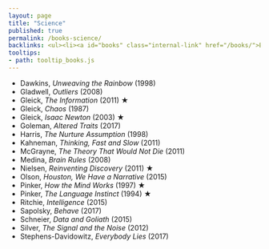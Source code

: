 ```yaml
---
layout: page
title: "Science"
published: true
permalink: /books-science/
backlinks: <ul><li><a id="books" class="internal-link" href="/books/">Books</a></li></ul>
tooltips: 
- path: tooltip_books.js
---
```


* Dawkins, *Unweaving the Rainbow* (1998)
* Gladwell, *Outliers* (2008)
* Gleick, *The Information* (2011) ★
* Gleick, *Chaos* (1987)
* Gleick, *Isaac Newton* (2003) ★
* Goleman, *Altered Traits* (2017)
* Harris, *The Nurture Assumption* (1998)
* Kahneman, *Thinking, Fast and Slow* (2011)
* McGrayne, *The Theory That Would Not Die* (2011)
* Medina, *Brain Rules* (2008)
* Nielsen, *Reinventing Discovery* (2011) ★
* Olson, *Houston, We Have a Narrative* (2015)
* Pinker, *How the Mind Works* (1997) ★
* Pinker, *The Language Instinct* (1994) ★
* Ritchie, *Intelligence* (2015)
* Sapolsky, *Behave* (2017)
* Schneier, *Data and Goliath* (2015)
* Silver, *The Signal and the Noise* (2012)
* Stephens-Davidowitz, *Everybody Lies* (2017)
